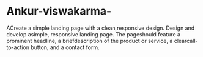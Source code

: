 # Ankur-viswakarma-
ACreate a simple landing page with a clean,responsive design. Design and develop asimple, responsive landing page. The pageshould feature a prominent headline, a briefdescription of the product or service, a clearcall-to-action button, and a contact form.
